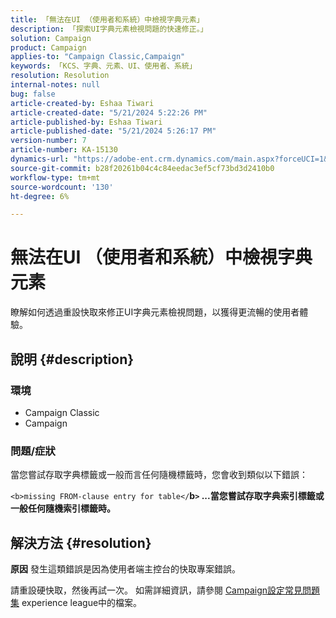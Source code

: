 ```yaml
---
title: 「無法在UI （使用者和系統）中檢視字典元素」
description: 「探索UI字典元素檢視問題的快速修正。」
solution: Campaign
product: Campaign
applies-to: "Campaign Classic,Campaign"
keywords: 「KCS、字典、元素、UI、使用者、系統」
resolution: Resolution
internal-notes: null
bug: false
article-created-by: Eshaa Tiwari
article-created-date: "5/21/2024 5:22:26 PM"
article-published-by: Eshaa Tiwari
article-published-date: "5/21/2024 5:26:17 PM"
version-number: 7
article-number: KA-15130
dynamics-url: "https://adobe-ent.crm.dynamics.com/main.aspx?forceUCI=1&pagetype=entityrecord&etn=knowledgearticle&id=94aeecad-9617-ef11-9f8a-6045bd006793"
source-git-commit: b28f20261b04c4c84eedac3ef5cf73bd3d2410b0
workflow-type: tm+mt
source-wordcount: '130'
ht-degree: 6%

---
```


# 無法在UI （使用者和系統）中檢視字典元素


瞭解如何透過重設快取來修正UI字典元素檢視問題，以獲得更流暢的使用者體驗。

## 說明 {#description}


### <b>環境</b>

- Campaign Classic
- Campaign


### <b>問題/症狀</b>

當您嘗試存取字典標籤或一般而言任何隨機標籤時，您會收到類似以下錯誤：

`<b>missing FROM-clause entry for table</`<b>b`>` ...當您嘗試存取字典索引標籤或一般任何隨機索引標籤時。</b>


## 解決方法 {#resolution}





<b>原因</b>
發生這類錯誤是因為使用者端主控台的快取專案錯誤。



請重設硬快取，然後再試一次。 如需詳細資訊，請參閱 [Campaign設定常見問題集](https://experienceleague.adobe.com/docs/campaign-classic/using/getting-started/starting-with-adobe-campaign/faq/faq-campaign-config.html?lang=en) experience league中的檔案。


<br>